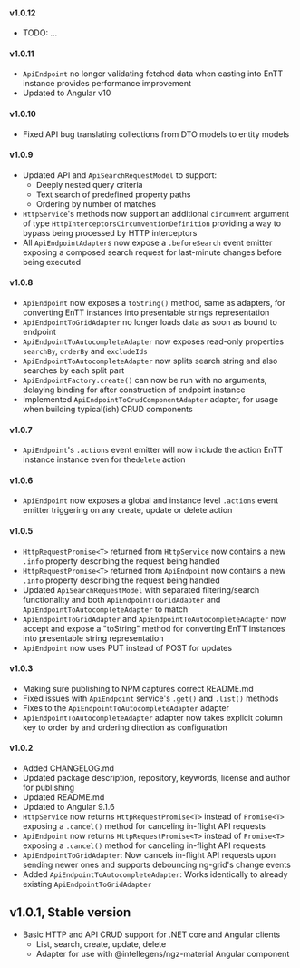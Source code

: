 #### v1.0.12

- TODO: ...

#### v1.0.11

- `ApiEndpoint` no longer validating fetched data when casting into EnTT instance provides performance improvement
- Updated to Angular v10

#### v1.0.10

- Fixed API bug translating collections from DTO models to entity models

#### v1.0.9

- Updated API and `ApiSearchRequestModel` to support:
  - Deeply nested query criteria
  - Text search of predefined property paths
  - Ordering by number of matches
- `HttpService`'s methods now support an additional `circumvent` argument of type `HttpInterceptorsCircumventionDefinition` providing a way to bypass being processed by HTTP interceptors
- All `ApiEndpointAdapter`s now expose a `.beforeSearch` event emitter exposing a composed search request for last-minute changes before being executed

#### v1.0.8

- `ApiEndpoint` now exposes a `toString()` method, same as adapters, for converting EnTT instances into presentable strings representation
- `ApiEndpointToGridAdapter` no longer loads data as soon as bound to endpoint
- `ApiEndpointToAutocompleteAdapter` now exposes read-only properties `searchBy`, `orderBy` and `excludeIds`
- `ApiEndpointToAutocompleteAdapter` now splits search string and also searches by each split part
- `ApiEndpointFactory.create()` can now be run with no arguments, delaying binding for after construction of endpoint instance 
- Implemented `ApiEndpointToCrudComponentAdapter` adapter, for usage when building typical(ish) CRUD components

#### v1.0.7

- `ApiEndpoint`'s `.actions` event emitter will now include the action EnTT instance instance even for the`delete` action

#### v1.0.6

- `ApiEndpoint` now exposes a global and instance level `.actions` event emitter triggering on any create, update or delete action

#### v1.0.5

- `HttpRequestPromise<T>` returned from `HttpService` now contains a new `.info` property describing the request being handled
- `HttpRequestPromise<T>` returned from `ApiEndpoint` now contains a new `.info` property describing the request being handled
- Updated `ApiSearchRequestModel` with separated filtering/search functionality and both `ApiEndpointToGridAdapter` and `ApiEndpointToAutocompleteAdapter` to match
- `ApiEndpointToGridAdapter` and `ApiEndpointToAutocompleteAdapter` now accept and expose a "toString" method for converting EnTT instances into presentable string representation
- `ApiEndpoint` now uses PUT instead of POST for updates

#### v1.0.3

- Making sure publishing to NPM captures correct README.md
- Fixed issues with `ApiEndpoint` service's `.get()` and `.list()` methods
- Fixes to the `ApiEndpointToAutocompleteAdapter` adapter
- `ApiEndpointToAutocompleteAdapter` adapter now takes explicit column key to order by and ordering direction as configuration

#### v1.0.2

- Added CHANGELOG.md
- Updated package description, repository, keywords, license and author for publishing
- Updated README.md
- Updated to Angular 9.1.6
- `HttpService` now returns `HttpRequestPromise<T>` instead of `Promise<T>` exposing a `.cancel()` method for canceling in-flight API requests
- `ApiEndpoint` now returns `HttpRequestPromise<T>` instead of `Promise<T>` exposing a `.cancel()` method for canceling in-flight API requests
- `ApiEndpointToGridAdapter`: Now cancels in-flight API requests upon sending newer ones and supports debouncing ng-grid's change events
- Added `ApiEndpointToAutocompleteAdapter`: Works identically to already existing `ApiEndpointToGridAdapter`

## v1.0.1, Stable version

  - Basic HTTP and API CRUD support for .NET core and Angular clients
    - List, search, create, update, delete
    - Adapter for use with @intellegens/ngz-material <ngz-grid /> Angular component
